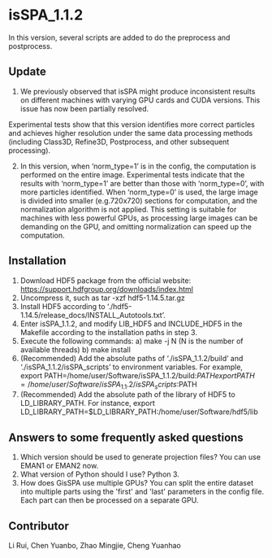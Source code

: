 # isSPA_1.1.2
In this version, several scripts are added to do the preprocess and postprocess.

## Update

1. We previously observed that isSPA might produce inconsistent results on different machines with varying GPU cards and CUDA versions. This issue has now been partially resolved.
  
  Experimental tests show that this version identifies more correct particles and achieves higher resolution under the same data processing methods (including Class3D, Refine3D, Postprocess, and other subsequent processing).

2. In this version, when ‘norm_type=1’ is in the config, the computation is performed on the entire image. Experimental tests indicate that the results with ‘norm_type=1’ are better than those with ‘norm_type=0’, with more particles identified.
When ‘norm_type=0’ is used, the large image is divided into smaller (e.g.720x720) sections for computation, and the normalization algorithm is not applied. This setting is suitable for machines with less powerful GPUs, as processing large images can be demanding on the GPU, and omitting normalization can speed up the computation.

## Installation
1.	Download HDF5 package from the official website:
  https://support.hdfgroup.org/downloads/index.html 
2.	Uncompress it, such as 
  tar -xzf hdf5-1.14.5.tar.gz
3.	Install HDF5 according to ‘./hdf5-1.14.5/release_docs/INSTALL_Autotools.txt’.
4.	Enter isSPA_1.1.2, and modify LIB_HDF5 and INCLUDE_HDF5 in the Makefile according to the installation paths in step 3.
5.	Execute the following commands:
  a)	make -j N (N is the number of available threads)
  b)	make install
6.	(Recommended) Add the absolute paths of ‘./isSPA_1.1.2/build’ and ‘./isSPA_1.1.2/isSPA_scripts’ to environment variables. For example,
  export PATH=/home/user/Software/isSPA_1.1.2/build:$PATH
  export PATH=/home/user/Software/isSPA_1.1.2/isSPA_scripts:$PATH
7.	(Recommended) Add the absolute path of the library of HDF5 to LD_LIBRARY_PATH. For instance,
  export LD_LIBRARY_PATH=$LD_LIBRARY_PATH:/home/user/Software/hdf5/lib


## Answers to some frequently asked questions
1. Which version should be used to generate projection files?
You can use EMAN1 or EMAN2 now.
2. What version of Python should I use?
Python 3.
3. How does GisSPA use multiple GPUs?
You can split the entire dataset into multiple parts using the 'first' and 'last' parameters in the config file. Each part can then be processed on a separate GPU.

## Contributor
Li Rui, Chen Yuanbo, Zhao Mingjie, Cheng Yuanhao

